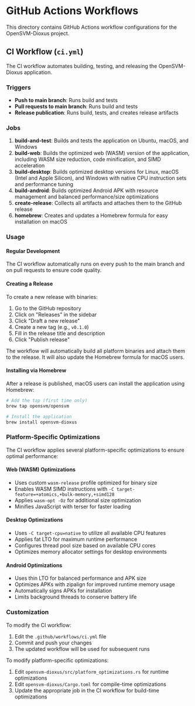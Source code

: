 # GitHub Actions Workflows

This directory contains GitHub Actions workflow configurations for the OpenSVM-Dioxus project.

## CI Workflow (`ci.yml`)

The CI workflow automates building, testing, and releasing the OpenSVM-Dioxus application.

### Triggers

- **Push to main branch**: Runs build and tests
- **Pull requests to main branch**: Runs build and tests
- **Release publication**: Runs build, tests, and creates release artifacts

### Jobs

1. **build-and-test**: Builds and tests the application on Ubuntu, macOS, and Windows
2. **build-web**: Builds the optimized web (WASM) version of the application, including WASM size reduction, code minification, and SIMD acceleration
3. **build-desktop**: Builds optimized desktop versions for Linux, macOS (Intel and Apple Silicon), and Windows with native CPU instruction sets and performance tuning
4. **build-android**: Builds optimized Android APK with resource management and balanced performance/size optimizations
5. **create-release**: Collects all artifacts and attaches them to the GitHub release
6. **homebrew**: Creates and updates a Homebrew formula for easy installation on macOS

### Usage

#### Regular Development

The CI workflow automatically runs on every push to the main branch and on pull requests to ensure code quality.

#### Creating a Release

To create a new release with binaries:

1. Go to the GitHub repository
2. Click on "Releases" in the sidebar
3. Click "Draft a new release"
4. Create a new tag (e.g., `v0.1.0`)
5. Fill in the release title and description
6. Click "Publish release"

The workflow will automatically build all platform binaries and attach them to the release. It will also update the Homebrew formula for macOS users.

#### Installing via Homebrew

After a release is published, macOS users can install the application using Homebrew:

```bash
# Add the tap (first time only)
brew tap opensvm/opensvm

# Install the application
brew install opensvm-dioxus
```

### Platform-Specific Optimizations

The CI workflow applies several platform-specific optimizations to ensure optimal performance:

#### Web (WASM) Optimizations

- Uses custom `wasm-release` profile optimized for binary size
- Enables WASM SIMD instructions with `-C target-feature=+atomics,+bulk-memory,+simd128`
- Applies `wasm-opt -Oz` for additional size optimization
- Minifies JavaScript with terser for faster loading

#### Desktop Optimizations

- Uses `-C target-cpu=native` to utilize all available CPU features
- Applies fat LTO for maximum runtime performance
- Configures thread pool size based on available CPU cores
- Optimizes memory allocator settings for desktop environments

#### Android Optimizations

- Uses thin LTO for balanced performance and APK size
- Optimizes APKs with zipalign for improved runtime memory usage
- Automatically signs APKs for installation
- Limits background threads to conserve battery life

### Customization

To modify the CI workflow:

1. Edit the `.github/workflows/ci.yml` file
2. Commit and push your changes
3. The updated workflow will be used for subsequent runs

To modify platform-specific optimizations:

1. Edit `opensvm-dioxus/src/platform_optimizations.rs` for runtime optimizations
2. Edit `opensvm-dioxus/Cargo.toml` for compile-time optimizations
3. Update the appropriate job in the CI workflow for build-time optimizations
